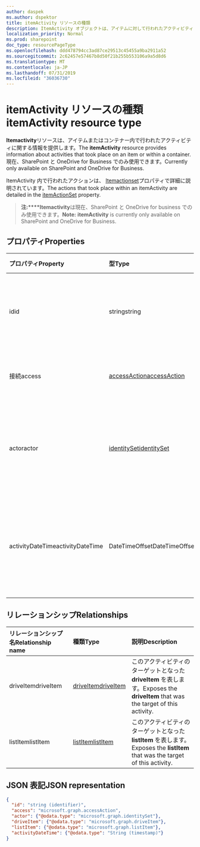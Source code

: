```yaml
---
author: daspek
ms.author: dspektor
title: itemActivity リソースの種類
description: ItemActivity オブジェクトは、アイテムに対して行われたアクティビティに関する情報を提供します。
localization_priority: Normal
ms.prod: sharepoint
doc_type: resourcePageType
ms.openlocfilehash: ddd478794cc3ad87ce29513c45455a9ba2911a52
ms.sourcegitcommit: 2c62457e57467b8d50f21b255b553106a9a5d8d6
ms.translationtype: MT
ms.contentlocale: ja-JP
ms.lasthandoff: 07/31/2019
ms.locfileid: "36036730"
---
```

# <a name="itemactivity-resource-type"></a><span data-ttu-id="9967b-103">itemActivity リソースの種類</span><span class="sxs-lookup"><span data-stu-id="9967b-103">itemActivity resource type</span></span>

<span data-ttu-id="9967b-104">**Itemactivity**リソースは、アイテムまたはコンテナー内で行われたアクティビティに関する情報を提供します。</span><span class="sxs-lookup"><span data-stu-id="9967b-104">The **itemActivity** resource provides information about activities that took place on an item or within a container.</span></span>
<span data-ttu-id="9967b-105">現在、SharePoint と OneDrive for Business でのみ使用できます。</span><span class="sxs-lookup"><span data-stu-id="9967b-105">Currently only available on SharePoint and OneDrive for Business.</span></span>

<span data-ttu-id="9967b-106">ItemActivity 内で行われたアクションは、 [Itemactionset][]プロパティで詳細に説明されています。</span><span class="sxs-lookup"><span data-stu-id="9967b-106">The actions that took place within an itemActivity are detailed in the [itemActionSet][] property.</span></span>

><span data-ttu-id="9967b-107">**注:\*\*\*\*Itemactivity**は現在、SharePoint と OneDrive for business でのみ使用できます。</span><span class="sxs-lookup"><span data-stu-id="9967b-107">**Note:** **itemActivity** is currently only available on SharePoint and OneDrive for Business.</span></span>

[itemActionSet]: itemactionset.md#properties

## <a name="properties"></a><span data-ttu-id="9967b-109">プロパティ</span><span class="sxs-lookup"><span data-stu-id="9967b-109">Properties</span></span>

| <span data-ttu-id="9967b-110">プロパティ</span><span class="sxs-lookup"><span data-stu-id="9967b-110">Property</span></span> | <span data-ttu-id="9967b-111">型</span><span class="sxs-lookup"><span data-stu-id="9967b-111">Type</span></span>                    | <span data-ttu-id="9967b-112">説明</span><span class="sxs-lookup"><span data-stu-id="9967b-112">Description</span></span>
|:---------|:------------------------|:----------------------------------------
| <span data-ttu-id="9967b-113">id</span><span class="sxs-lookup"><span data-stu-id="9967b-113">id</span></span>       | <span data-ttu-id="9967b-114">string</span><span class="sxs-lookup"><span data-stu-id="9967b-114">string</span></span>                  | <span data-ttu-id="9967b-115">アクティビティの一意識別子。</span><span class="sxs-lookup"><span data-stu-id="9967b-115">The unique identifier of the activity.</span></span> <span data-ttu-id="9967b-116">読み取り専用です。</span><span class="sxs-lookup"><span data-stu-id="9967b-116">Read-only.</span></span>
| <span data-ttu-id="9967b-117">接続</span><span class="sxs-lookup"><span data-stu-id="9967b-117">access</span></span>   | <span data-ttu-id="9967b-118">[accessAction][]</span><span class="sxs-lookup"><span data-stu-id="9967b-118">[accessAction][]</span></span>        | <span data-ttu-id="9967b-119">アイテムがアクセスされました。</span><span class="sxs-lookup"><span data-stu-id="9967b-119">An item was accessed.</span></span>
| <span data-ttu-id="9967b-120">actor</span><span class="sxs-lookup"><span data-stu-id="9967b-120">actor</span></span>    | <span data-ttu-id="9967b-121">[identitySet][]</span><span class="sxs-lookup"><span data-stu-id="9967b-121">[identitySet][]</span></span>         | <span data-ttu-id="9967b-122">アクションを実行したユーザーの識別情報。</span><span class="sxs-lookup"><span data-stu-id="9967b-122">Identity of who performed the action.</span></span> <span data-ttu-id="9967b-123">読み取り専用です。</span><span class="sxs-lookup"><span data-stu-id="9967b-123">Read-only.</span></span>
| <span data-ttu-id="9967b-124">activityDateTime</span><span class="sxs-lookup"><span data-stu-id="9967b-124">activityDateTime</span></span>    | <span data-ttu-id="9967b-125">DateTimeOffset</span><span class="sxs-lookup"><span data-stu-id="9967b-125">DateTimeOffset</span></span> | <span data-ttu-id="9967b-126">アクティビティがいつ発生したかについての詳細。</span><span class="sxs-lookup"><span data-stu-id="9967b-126">Details about when the activity took place.</span></span> <span data-ttu-id="9967b-127">読み取り専用です。</span><span class="sxs-lookup"><span data-stu-id="9967b-127">Read-only.</span></span>

[accessAction]: accessaction.md
[identitySet]: identityset.md

## <a name="relationships"></a><span data-ttu-id="9967b-130">リレーションシップ</span><span class="sxs-lookup"><span data-stu-id="9967b-130">Relationships</span></span>

| <span data-ttu-id="9967b-131">リレーションシップ名</span><span class="sxs-lookup"><span data-stu-id="9967b-131">Relationship name</span></span> | <span data-ttu-id="9967b-132">種類</span><span class="sxs-lookup"><span data-stu-id="9967b-132">Type</span></span>          | <span data-ttu-id="9967b-133">説明</span><span class="sxs-lookup"><span data-stu-id="9967b-133">Description</span></span>
|:------------------|:--------------|:-----------------------------------------
| <span data-ttu-id="9967b-134">driveItem</span><span class="sxs-lookup"><span data-stu-id="9967b-134">driveItem</span></span>         | <span data-ttu-id="9967b-135">[driveItem][]</span><span class="sxs-lookup"><span data-stu-id="9967b-135">[driveItem][]</span></span> | <span data-ttu-id="9967b-136">このアクティビティのターゲットとなった **driveItem** を表します。</span><span class="sxs-lookup"><span data-stu-id="9967b-136">Exposes the **driveItem** that was the target of this activity.</span></span>
| <span data-ttu-id="9967b-137">listItem</span><span class="sxs-lookup"><span data-stu-id="9967b-137">listItem</span></span>          | <span data-ttu-id="9967b-138">[listItem][]</span><span class="sxs-lookup"><span data-stu-id="9967b-138">[listItem][]</span></span>  | <span data-ttu-id="9967b-139">このアクティビティのターゲットとなった **listItem** を表します。</span><span class="sxs-lookup"><span data-stu-id="9967b-139">Exposes the **listItem** that was the target of this activity.</span></span>

[driveItem]: driveitem.md
[listItem]: listitem.md

## <a name="json-representation"></a><span data-ttu-id="9967b-142">JSON 表記</span><span class="sxs-lookup"><span data-stu-id="9967b-142">JSON representation</span></span>

<!-- {
  "blockType": "resource",
  "optionalProperties": [ ],
  "keyProperty": "id",
  "@type": "microsoft.graph.itemActivity",
  "@type.aka": "oneDrive.activityEntity"
}-->

```json
{
  "id": "string (identifier)",
  "access": "microsoft.graph.accessAction",
  "actor": {"@odata.type": "microsoft.graph.identitySet"},
  "driveItem": {"@odata.type": "microsoft.graph.driveItem"},
  "listItem": {"@odata.type": "microsoft.graph.listItem"},
  "activityDateTime": {"@odata.type": "String (timestamp)"}
}
```

<!--
{
  "type": "#page.annotation",
  "description": "The itemActivity object provides information about an activity that took place on an item.",
  "keywords": "activities,activity,action",
  "section": "documentation",
  "tocPath": "Resources/itemActivity",
  "suppressions": []
}
-->
